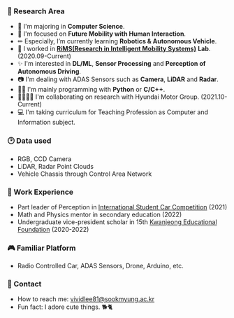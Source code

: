 
### 🔖 Research Area

- 🏫 I'm majoring in **Computer Science**.
- 🎯 I'm focused on **Future Mobility with Human Interaction**.
- ✏ Especially, I’m currently learning **Robotics & Autonomous Vehicle**.
- 🔭 I worked in [**RiMS(Research in Intelligent Mobility Systems)**](https://sites.google.com/view/drshin/home) **Lab**. (2020.09-Current)
- ✨ I'm interested in **DL/ML**, **Sensor Processing** and **Perception of Autonomous Driving**.
- 📷 I'm dealing with ADAS Sensors such as **Camera**, **LiDAR** and **Radar**.
- 👩‍💻 I'm mainly programming with **Python** or **C/C++**.
- 👨‍👨‍👧‍👦 I'm collaborating on research with Hyundai Motor Group. (2021.10-Current)
- 💻 I'm taking curriculum for Teaching Profession as Computer and Information subject.


### 🕑 Data used
- RGB, CCD Camera
- LiDAR, Radar Point Clouds
- Vehicle Chassis through Control Area Network


### 🔑 Work Experience
- Part leader of Perception in [International Student Car Competition](http://kasa.hihompy.co.kr/cev/index.php) (2021)
- Math and Physics mentor in secondary education (2022)
- Undergraduate vice-president scholar in 15th [Kwanjeong Educational Foundation](http://www.ikef.or.kr/) (2020-2022)


### 🎮 Familiar Platform
- Radio Controlled Car, ADAS Sensors, Drone, Arduino, etc.




### 📩 Contact

- How to reach me: vividlee81@sookmyung.ac.kr
- Fun fact: I adore cute things. 🐕🐈
